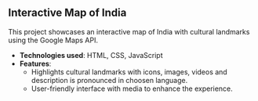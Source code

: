 ## Interactive Map of India

This project showcases an interactive map of India with cultural landmarks using the Google Maps API.

- **Technologies used**: HTML, CSS, JavaScript
- **Features**:
  - Highlights cultural landmarks with icons, images, videos and description is pronounced in choosen language.
  - User-friendly interface with media to enhance the experience.

